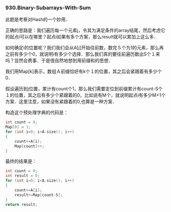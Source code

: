 ### 930.Binary-Subarrays-With-Sum

此题是考察对Hash的一个妙用．

正确的思路是：我们遍历每一个元素j，令其为满足条件的array结尾，然后考虑它的起点i可以在哪里？起点i如果有多个方案，那么result就可以累加上这么多．

如何确定i的位置呢？我们我们会从A[j]开始往前数，数完Ｓ个为1的元素，那么再之前有多少个0，就说明i有多少个选择．那么我们真的要往前遍历数出S个１来吗？显然会费事．于是很自然地想到用前缀和的思想．

我们用Map[k]表示，数组Ａ前缀恰好有k个１的位置，其之后会紧跟着有多少个0．

假设遍历到j位置，累计有count个1，那么我们需要定位到前缀累计有count-S个１的位置，其之后有多少个紧跟着的0，比如说有M个，就说明起点i有多少M+1个方案．这里注意，如果没有紧跟着的0,也算是一种方案．

构造这个预处理字典的代码是：
```cpp
int count = 0;
Map[0] = 1;
for (int i=0; i<A.size(); i++)
{
    count+=A[i];
    Map[count]++;
}
```
最终的结果是：
```cpp
int count = 0;
int result = 0;
for (int i=0; i<A.size(); i++)
{
    count+=A[i];
    result+=Map[count-S];
}
return result;
```
